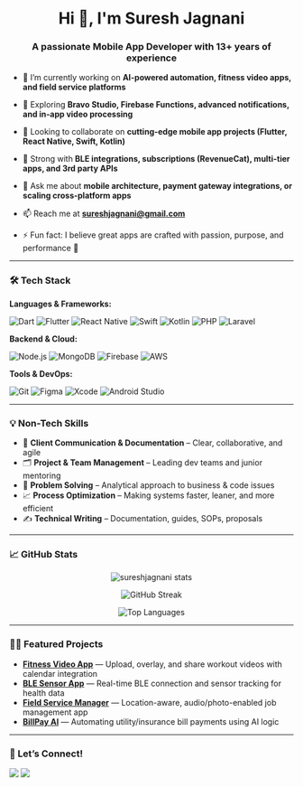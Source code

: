 <h1 align="center">Hi 👋, I'm Suresh Jagnani</h1>
<h3 align="center">A passionate Mobile App Developer with 13+ years of experience</h3>

- 🔭 I’m currently working on **AI-powered automation, fitness video apps, and field service platforms**

- 🌱 Exploring **Bravo Studio, Firebase Functions, advanced notifications, and in-app video processing**

- 👯 Looking to collaborate on **cutting-edge mobile app projects (Flutter, React Native, Swift, Kotlin)**

- 🧠 Strong with **BLE integrations, subscriptions (RevenueCat), multi-tier apps, and 3rd party APIs**

- 💬 Ask me about **mobile architecture, payment gateway integrations, or scaling cross-platform apps**

- 📫 Reach me at **sureshjagnani@gmail.com**

- ⚡ Fun fact: I believe great apps are crafted with passion, purpose, and performance 🚀

---

### 🛠️ Tech Stack

**Languages & Frameworks:**

![Dart](https://img.shields.io/badge/Dart-0175C2?style=for-the-badge&logo=dart&logoColor=white)
![Flutter](https://img.shields.io/badge/Flutter-02569B?style=for-the-badge&logo=flutter&logoColor=white)
![React Native](https://img.shields.io/badge/React_Native-20232A?style=for-the-badge&logo=react&logoColor=61DAFB)
![Swift](https://img.shields.io/badge/Swift-F54A2A?style=for-the-badge&logo=swift&logoColor=white)
![Kotlin](https://img.shields.io/badge/Kotlin-0095D5?style=for-the-badge&logo=kotlin&logoColor=white)
![PHP](https://img.shields.io/badge/PHP-777BB4?style=for-the-badge&logo=php&logoColor=white)
![Laravel](https://img.shields.io/badge/Laravel-FF2D20?style=for-the-badge&logo=laravel&logoColor=white)

**Backend & Cloud:**

![Node.js](https://img.shields.io/badge/Node.js-339933?style=for-the-badge&logo=nodedotjs&logoColor=white)
![MongoDB](https://img.shields.io/badge/MongoDB-4EA94B?style=for-the-badge&logo=mongodb&logoColor=white)
![Firebase](https://img.shields.io/badge/Firebase-FFCA28?style=for-the-badge&logo=firebase&logoColor=black)
![AWS](https://img.shields.io/badge/AWS-232F3E?style=for-the-badge&logo=amazonaws&logoColor=white)

**Tools & DevOps:**

![Git](https://img.shields.io/badge/Git-F05032?style=for-the-badge&logo=git&logoColor=white)
![Figma](https://img.shields.io/badge/Figma-F24E1E?style=for-the-badge&logo=figma&logoColor=white)
![Xcode](https://img.shields.io/badge/Xcode-147EFB?style=for-the-badge&logo=xcode&logoColor=white)
![Android Studio](https://img.shields.io/badge/Android_Studio-3DDC84?style=for-the-badge&logo=android-studio&logoColor=white)

---

### 💡 Non-Tech Skills

- 🧩 **Client Communication & Documentation** – Clear, collaborative, and agile  
- 🗂 **Project & Team Management** – Leading dev teams and junior mentoring  
- 🧠 **Problem Solving** – Analytical approach to business & code issues  
- 📈 **Process Optimization** – Making systems faster, leaner, and more efficient  
- ✍️ **Technical Writing** – Documentation, guides, SOPs, proposals  

---

### 📈 GitHub Stats

<p align="center">
  <img src="https://github-readme-stats.vercel.app/api?username=sureshjagnani&show_icons=true&theme=radical" alt="sureshjagnani stats" />
</p>

<p align="center">
  <img src="https://github-readme-streak-stats.herokuapp.com/?user=sureshjagnani&theme=radical" alt="GitHub Streak" />
</p>

<p align="center">
  <img src="https://github-readme-stats.vercel.app/api/top-langs/?username=sureshjagnani&layout=compact&theme=radical" alt="Top Languages" />
</p>

---

### 🧑‍💻 Featured Projects

- **[Fitness Video App](#)** — Upload, overlay, and share workout videos with calendar integration  
- **[BLE Sensor App](#)** — Real-time BLE connection and sensor tracking for health data  
- **[Field Service Manager](#)** — Location-aware, audio/photo-enabled job management app  
- **[BillPay AI](#)** — Automating utility/insurance bill payments using AI logic  

---

### 📢 Let’s Connect!

<p>
  <a href="https://linkedin.com/in/sureshjagnani"><img src="https://img.shields.io/badge/LinkedIn-0A66C2?style=for-the-badge&logo=linkedin&logoColor=white" /></a>
  <a href="mailto:sureshjagnani@gmail.com"><img src="https://img.shields.io/badge/Email-D14836?style=for-the-badge&logo=gmail&logoColor=white" /></a>
</p>
